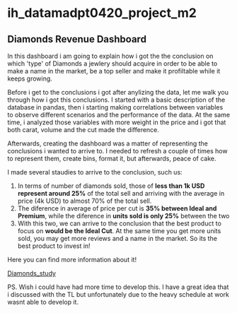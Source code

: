 # ih_datamadpt0420_project_m2

## Diamonds Revenue Dashboard

In this dashboard i am going to explain how i got the the conclusion on which 'type' of Diamonds a jewlery should acquire in order to be able to make a name in the market, be a top seller and make it profiltable while it keeps growing.

Before i get to the conclusions i got after anylizing the data, let me walk you through how i got this conclusions.
I started with a basic description of the database in pandas, then i starting making correlations between variables to observe different scenarios and the performance of the data. At the same time, i analyzed those variables with more weight in the price and i got that both carat, volume and the cut made the difference.

Afterwards, creating the dashboard was a matter of representing the conclusions i wanted to arrive to. I needed to refresh a couple of times how to represent them, create bins, format it, but afterwards, peace of cake.

I made several staudies to arrive to the conclusion, such us:
1. In terms of number of diamonds sold, those of **less than 1k USD represent around 25%** of the total sell and arriving with the average in price (4k USD) to almost 70% of the total sell. 
2. The diference in average of price per cut is **35% between Ideal and Premium**, while the diference in **units sold is only 25%** between the two
3. With this two, we can arrive to the conclusion that the best product to focus on **would be the Ideal Cut**. At the same time you get more units sold, you may get more reviews and a name in the market. So its the best product to invest in!

Here you can find more information about it!

[Diamonds_study](https://public.tableau.com/profile/luis.perez.de.miguel#!/vizhome/DiamondsRevenue-LuisPerez/DiamonsRevenue?publish=yes)

PS. Wish i could have had more time to develop this. I have a great idea that i discussed with the TL but unfortunately due to the heavy schedule at work wasnt able to develop it.
